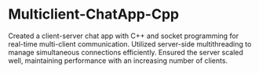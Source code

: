 # Multiclient-ChatApp-Cpp
 Created a client-server chat app with C++ and socket programming for real-time multi-client communication. Utilized server-side multithreading to manage simultaneous connections efficiently. Ensured the server scaled well, maintaining performance with an increasing number of clients.
